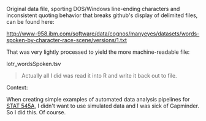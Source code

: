 Original data file, sporting DOS/Windows line-ending characters and inconsistent quoting behavior that breaks github's display of delimited files, can be found here:

<http://www-958.ibm.com/software/data/cognos/manyeyes/datasets/words-spoken-by-character-race-scene/versions/1.txt>


That was very lightly processed to yield the more machine-readable file:

lotr_wordsSpoken.tsv

> Actually all I did was read it into R and write it back out to file.

Context:

When creating simple examples of automated data analysis pipelines for [STAT 545A](https://github.com/jennybc/STAT545A), I didn't want to use simulated data and I was sick of Gapminder. So I did this. Of course.
